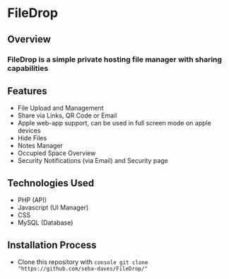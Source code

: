 # FileDrop

## Overview
### FileDrop is a simple private hosting file manager with sharing capabilities

## Features
* File Upload and Management
* Share via Links, QR Code or Email
* Apple web-app support, can be used in full screen mode on apple devices
* Hide Files
* Notes Manager
* Occupied Space Overview
* Security Notifications (via Email) and Security page

## Technologies Used
* PHP (API)
* Javascript (UI Manager)
* CSS
* MySQL (Database)

## Installation Process
* Clone this repository with ```console git clone "https://github.com/seba-daves/FileDrop/" ```


